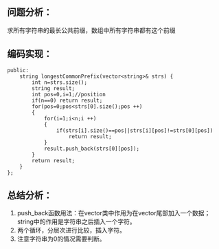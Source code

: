 ## 问题分析：
求所有字符串的最长公共前缀，数组中所有字符串都有这个前缀
## 编码实现：
```class Solution {
public:
    string longestCommonPrefix(vector<string>& strs) {
        int n=strs.size();
        string result;
        int pos=0,i=1;//position
        if(n==0) return result;
        for(pos=0;pos<strs[0].size();pos ++)
        {
            for(i=1;i<n;i ++)
            {
                if(strs[i].size()==pos||strs[i][pos]!=strs[0][pos])
                    return result;
            }  
            result.push_back(strs[0][pos]);
        } 
        return result;
    }
};
```
## 总结分析：
1. push_back函数用法：在vector类中作用为在vector尾部加入一个数据；string中的作用是字符串之后插入一个字符。
2. 两个循环，分层次进行比较，插入字符。
3. 注意字符串为0的情况需要判断。
